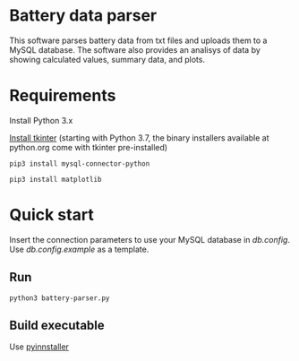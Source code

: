 # Battery data parser
This software parses battery data from txt files and uploads them to a MySQL database. 
The software also provides an analisys of data by showing calculated values, summary data, and plots. 
# Requirements
Install Python 3.x

[Install tkinter](https://tkdocs.com/tutorial/install.html) (starting with Python 3.7, the binary installers available at python.org come with tkinter pre-installed)

`pip3 install mysql-connector-python`

`pip3 install matplotlib`

# Quick start
Insert the connection parameters to use your MySQL database in *db.config*. Use *db.config.example* as a template.
## Run
`python3 battery-parser.py`
## Build executable
Use [pyinnstaller](https://www.pyinstaller.org/)